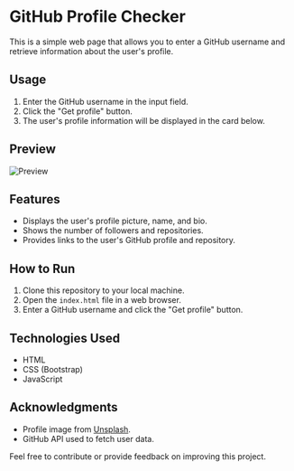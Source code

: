 # GitHub Profile Checker

This is a simple web page that allows you to enter a GitHub username and retrieve information about the user's profile.

## Usage

1. Enter the GitHub username in the input field.
2. Click the "Get profile" button.
3. The user's profile information will be displayed in the card below.

## Preview

![Preview](preview.png)

## Features

- Displays the user's profile picture, name, and bio.
- Shows the number of followers and repositories.
- Provides links to the user's GitHub profile and repository.

## How to Run

1. Clone this repository to your local machine.
2. Open the `index.html` file in a web browser.
3. Enter a GitHub username and click the "Get profile" button.

## Technologies Used

- HTML
- CSS (Bootstrap)
- JavaScript

## Acknowledgments

- Profile image from [Unsplash](https://unsplash.com/).
- GitHub API used to fetch user data.

Feel free to contribute or provide feedback on improving this project.
